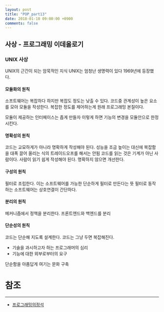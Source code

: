 ```yaml
---
layout: post
title: "POP_part13"
date: 2018-01-10 09:00:00 +0900
comments: false
---
```


## 사상 - 프로그래밍 이데올로기

### UNIX 사상

UNIX의 근간이 되는 암묵적인 지식
UNIX는 엄청난 생명력이 있다 1969년에 등장했다.

#### 모듈화의 원칙

소프트웨어는 복잡하다 하지만 복잡도 정도는 낮출 수 있다.
코드중 관계성이 높은 요소를 모아 모듈을 작성한다.
복잡한 정도를 제어하는게 원래 프로그래밍 본질이다.

모듈이 제공하는 인터페이스는 좁게 만들자
이렇게 하면 기능의 변경을 모듈안으로 한정 시킨다.

#### 명확성의 원칙

코드는 교묘하게가 아니라 명확하게 작성해야 된다. 성능을 조금 높이는 대신에 복잡함을 대폭 끌어 올리는 식의 트레이드오프를 해서는 안됨
코드를 읽는 것은 기계가 아닌 사람이다. 사람이 읽기 쉽게 작성해야 된다. 명확하지 않으면 개선한다.

#### 구성의 원칙

필터로 조립한다. 이는 소프트웨어를 가능한 단순하게 필터로 만든다는 뜻
필터로 동작하는 소프트웨어는 상호연결이 간단하다.

#### 분리의 원칙

메커니즘에서 정책을 분리한다.
프론트엔드와 백엔드를 분리

#### 단순성의 원칙

코드는 단순해 지도록 설계한다.
코드는 그냥 두면 복잡해진다.

* 기술을 과시하고자 하는 프로그래머의 심리
* 기능에 대한 외부로부터의 요구

단순함을 아픔답게 여기는 문화 구축


# 참조
-----
* [프로그래밍의정석](http://www.yes24.com/24/Goods/55254076?Acode=101)
